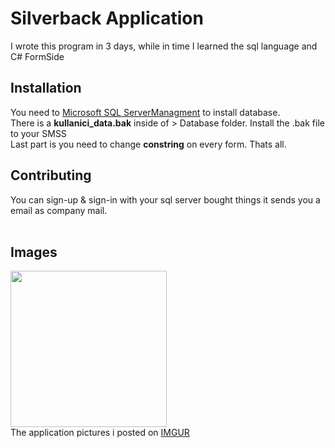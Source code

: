# Silverback Application
I wrote this program in 3 days, while in time I learned the sql language and C# FormSide


## Installation

You need to [Microsoft SQL ServerManagment](https://docs.microsoft.com/en-us/sql/ssms/download-sql-server-management-studio-ssms?view=sql-server-ver15) to install database. </br>
There is a **kullanici_data.bak** inside of > Database folder. Install the .bak file to your SMSS </br>
Last part is you need to change **constring** on every form. Thats all. </br>

## Contributing
You can sign-up & sign-in with your sql server bought things it sends you a email as company mail.</br>
</br>

## Images
<img src="https://i.imgur.com/4SgIqF2.png" width="250" height="250" /> </br>
The application pictures i posted on [IMGUR](https://imgur.com/a/mgKSllT)

